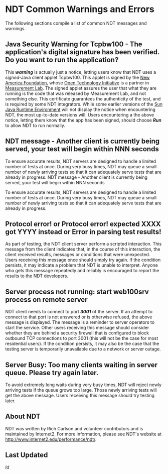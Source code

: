 

# NDT Common Warnings and Errors #

The following sections compile a list of common NDT messages and warnings.

## Java Security Warning for Tcpbw100 - The application's digital signature has been verified. Do you want to run the application? ##

This _**warning**_ is actually just a notice, letting users know that NDT uses a _signed_-Java client applet Tcpbw100. This applet is signed by the [New America Foundation](http://newamerica.net/), whose [Open Technology Initiative](http://oti.newamerica.net/home) is a partner in [Measurement Lab](http://measurementlab.org/).  The signed applet assures the user that what they are running is the code that was released by Measurement Lab, and not something else. This certificate guarantees the authenticity of the test, and is required by some NDT integrators. While some earlier versions of the [Sun Java Runtime Environment](http://www.java.com/en/download/manual.jsp) will not display the notice when encountering NDT, the most up-to-date versions will. Users encountering a the above notice, letting them know that the app has been signed, should choose _**Run**_ to allow NDT to run normally.

## NDT message - Another client is currently being served, your test will begin within NNN seconds ##

To ensure accurate results, NDT servers are designed to handle a limited number of tests at once. During very busy times, NDT may queue a small number of newly arriving tests so that it can adequately serve tests that are already in progress.
NDT message - Another client is currently being served, your test will begin within NNN seconds

To ensure accurate results, NDT servers are designed to handle a limited number of tests at once. During very busy times, NDT may queue a small number of newly arriving tests so that it can adequately serve tests that are already in progress.

## Protocol error! or Protocol error!  expected XXXX got YYYY instead or Error in parsing test results! ##

As part of testing, the NDT client server perform a scripted interaction. This message from the client indicates that, in the course of this interaction, the client received results, messages or conditions that were unexpected.  Users receiving this message once should simply try again. If the condition persists, it may indicate a problem that NDT is unable to interpret. Anyone who gets this message repeatedly and reliably is encouraged to report the results to the NDT developers.

## Server process not running: start web100srv process on remote server ##

NDT client needs to connect to port _**3001**_ of the server. If an attempt to connect to that port is not answered or is otherwise refused, the above message is displayed. The message is a reminder to server operators to start the service. Other users receiving this message should consider whether they are behind a security firewall that is configured to block outbound TCP connections to port 3001 (this will not be the case for most residential users). If the condition persists, it may also be the case that the testing server is temporarily unavailable due to a network or server outage.

## Server Busy: Too many clients waiting in server queue. Please try again later. ##

To avoid extremely long waits during very busy times, NDT will reject newly arriving tests if the queue grows too large. Those newly arriving tests will get the above message. Users receiving this message should try testing later.

## About NDT ##

NDT was written by Rich Carlson and volunteer contributors and is maintained by Internet2.  For more information, please see NDT's website at http://www.internet2.edu/performance/ndt/.

## Last Updated ##

$Id$